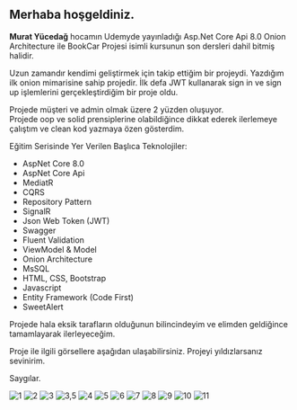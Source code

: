 <h2>Merhaba hoşgeldiniz.</h2>

<strong>Murat Yücedağ</strong> hocamın Udemyde yayınladığı Asp.Net Core Api 8.0 Onion Architecture ile BookCar Projesi isimli kursunun son dersleri dahil bitmiş halidir.<br>

Uzun zamandır kendimi geliştirmek için takip ettiğim bir projeydi. Yazdığım ilk onion mimarisine sahip projedir.
İlk defa JWT kullanarak sign in ve sign up işlemlerini gerçekleştirdiğim bir proje oldu.<br>

Projede müşteri ve admin olmak üzere 2 yüzden oluşuyor.<br>
Projede oop ve solid prensiplerine olabildiğince dikkat ederek ilerlemeye çalıştım ve clean kod yazmaya özen gösterdim.<br>

Eğitim Serisinde Yer Verilen Başlıca Teknolojiler:
- AspNet Core 8.0
- AspNet Core Api
- MediatR
- CQRS
- Repository Pattern
- SignalR
- Json Web Token (JWT)
- Swagger
- Fluent Validation
- ViewModel & Model
- Onion Architecture
- MsSQL
- HTML, CSS, Bootstrap
- Javascript
- Entity Framework (Code First)
- SweetAlert

Projede hala eksik tarafların olduğunun bilincindeyim ve elimden geldiğince tamamlayarak ilerleyeceğim.
<br>

Proje ile ilgili görsellere aşağıdan ulaşabilirsiniz. Projeyi yıldızlarsanız sevinirim.
<br>

Saygılar.

![1](https://github.com/furkandereli/UdemyCarBook/assets/33660088/01b8dd4c-744c-4ff3-8f69-84fb61d18042)
![2](https://github.com/furkandereli/UdemyCarBook/assets/33660088/eebebcd5-059f-4278-b9d2-05935d18a288)
![3](https://github.com/furkandereli/UdemyCarBook/assets/33660088/d053c6b2-5271-4dd4-9b34-547fcfd8229a)
![3,5](https://github.com/furkandereli/UdemyCarBook/assets/33660088/3fe48f5d-3393-4f6b-8886-1f469723bb78)
![4](https://github.com/furkandereli/UdemyCarBook/assets/33660088/43815a48-7cd9-4c65-8fb6-c4509da8ffe6)
![5](https://github.com/furkandereli/UdemyCarBook/assets/33660088/6ab045e4-d93b-4a86-b878-c3ffcaf706ab)
![6](https://github.com/furkandereli/UdemyCarBook/assets/33660088/f3501c90-d4ab-44e8-b34b-63f229e23dde)
![7](https://github.com/furkandereli/UdemyCarBook/assets/33660088/38d77744-433f-4d5c-a524-e7a366b261c2)
![8](https://github.com/furkandereli/UdemyCarBook/assets/33660088/e72e9b3d-a784-40dd-89ad-3d1d7b39be3a)
![9](https://github.com/furkandereli/UdemyCarBook/assets/33660088/443a4308-54a1-479c-8e2e-b2b8b6a2a265)
![10](https://github.com/furkandereli/UdemyCarBook/assets/33660088/f627a331-af7b-4ba0-915c-fc4d4bb0499a)
![11](https://github.com/furkandereli/UdemyCarBook/assets/33660088/e7cb6930-94c6-4730-883c-15ffc3457a92)
